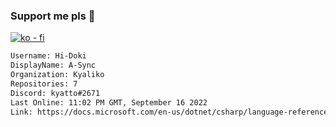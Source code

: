 ### Support me pls 🙏

[![ko - fi](https://ko-fi.com/img/githubbutton_sm.svg)](https://ko-fi.com/O5O4D6DP7)

  ```txt
  Username: Hi-Doki
  DisplayName: A-Sync
  Organization: Kyaliko
  Repositories: 7
  Discord: kyatto#2671
  Last Online: 11:02 PM GMT, September 16 2022
  Link: https://docs.microsoft.com/en-us/dotnet/csharp/language-reference/keywords/async
  ```       